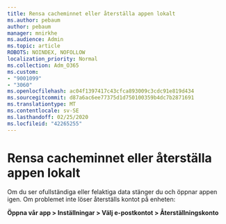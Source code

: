 ```yaml
---
title: Rensa cacheminnet eller återställa appen lokalt
ms.author: pebaum
author: pebaum
manager: mnirkhe
ms.audience: Admin
ms.topic: article
ROBOTS: NOINDEX, NOFOLLOW
localization_priority: Normal
ms.collection: Adm_O365
ms.custom:
- "9001099"
- "3060"
ms.openlocfilehash: ac04f1397417c43cfca893009c3cdc91e819d434
ms.sourcegitcommit: d87a6ac6ee77375d1d750100359b4dc7b2871691
ms.translationtype: MT
ms.contentlocale: sv-SE
ms.lasthandoff: 02/25/2020
ms.locfileid: "42265255"
---
```

# <a name="clear-the-cache-or-locally-reset-the-app"></a>Rensa cacheminnet eller återställa appen lokalt

Om du ser ofullständiga eller felaktiga data stänger du och öppnar appen igen.  Om problemet inte löser återställs kontot på enheten: 

**Öppna vår app > Inställningar > Välj e-postkontot > Återställningskonto**